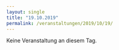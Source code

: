 ```yaml
---
layout: single
title: "19.10.2019"
permalink: /veranstaltungen/2019/10/19/
---
```


Keine Veranstaltung an diesem Tag.
